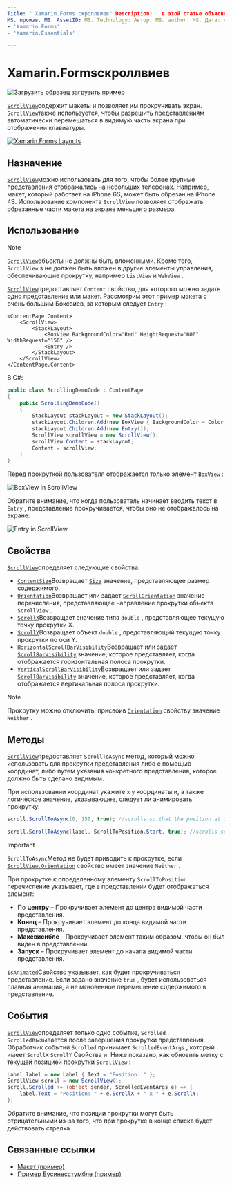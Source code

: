 ```yaml
---
Title: " Xamarin.Forms скроллвиев" Description: ' в этой статье объясняется, как использовать Xamarin.Forms класс скроллвиев для представления макетов, которые не могут поместиться на одном экране, и которые имеют место для клавиатуры.
MS. произв. MS. AssetID: MS. Technology: Автор: MS. author: MS. Дата: нет-Loc:
- 'Xamarin.Forms'
- 'Xamarin.Essentials'

---
```


# <a name="xamarinforms-scrollview"></a>Xamarin.Formsскроллвиев

[![Загрузить образец](~/media/shared/download.png) загрузить пример](https://docs.microsoft.com/samples/xamarin/xamarin-forms-samples/userinterface-layout)

[`ScrollView`](xref:Xamarin.Forms.ScrollView)содержит макеты и позволяет им прокручивать экран. `ScrollView`также используется, чтобы разрешить представлениям автоматически перемещаться в видимую часть экрана при отображении клавиатуры.

[![](scroll-view-images/layouts-sml.png "Xamarin.Forms Layouts")](scroll-view-images/layouts.png#lightbox "Xamarin.Forms Layouts")

## <a name="purpose"></a>Назначение

[`ScrollView`](xref:Xamarin.Forms.ScrollView)можно использовать для того, чтобы более крупные представления отображались на небольших телефонах. Например, макет, который работает на iPhone 6S, может быть обрезан на iPhone 4S. Использование компонента `ScrollView` позволяет отображать обрезанные части макета на экране меньшего размера.

## <a name="usage"></a>Использование

> [!NOTE]
> [`ScrollView`](xref:Xamarin.Forms.ScrollView)объекты не должны быть вложенными. Кроме того, `ScrollView` s не должен быть вложен в другие элементы управления, обеспечивающие прокрутку, например `ListView` и `WebView` .

[`ScrollView`](xref:Xamarin.Forms.ScrollView)предоставляет `Content` свойство, для которого можно задать одно представление или макет. Рассмотрим этот пример макета с очень большим Боксвиев, за которым следует `Entry` :

```xaml
<ContentPage.Content>
    <ScrollView>
        <StackLayout>
            <BoxView BackgroundColor="Red" HeightRequest="600" WidthRequest="150" />
            <Entry />
        </StackLayout>
    </ScrollView>
</ContentPage.Content>
```

В C#:

```csharp
public class ScrollingDemoCode : ContentPage
{
    public ScrollingDemoCode()
    {
        StackLayout stackLayout = new StackLayout();
        stackLayout.Children.Add(new BoxView { BackgroundColor = Color.Red, HeightRequest = 600, WidthRequest = 150 });
        stackLayout.Children.Add(new Entry());
        ScrollView scrollView = new ScrollView();
        scrollView.Content = stackLayout;
        Content = scrollView;
    }
}
```

Перед прокруткой пользователя отображается только элемент `BoxView` :

![](scroll-view-images/scroll-start.png "BoxView in ScrollView")

Обратите внимание, что когда пользователь начинает вводить текст в `Entry` , представление прокручивается, чтобы оно не отображалось на экране:

![](scroll-view-images/scroll-end.png "Entry in ScrollView")

## <a name="properties"></a>Свойства

[`ScrollView`](xref:Xamarin.Forms.ScrollView)определяет следующие свойства:

- [`ContentSize`](xref:Xamarin.Forms.ScrollView.ContentSizeProperty)Возвращает [`Size`](xref:Xamarin.Forms.Size) значение, представляющее размер содержимого.
- [`Orientation`](xref:Xamarin.Forms.ScrollView.OrientationProperty)Возвращает или задает [`ScrollOrientation`](xref:Xamarin.Forms.ScrollOrientation) значение перечисления, представляющее направление прокрутки объекта `ScrollView` .
- [`ScrollX`](xref:Xamarin.Forms.ScrollView.ScrollXProperty)Возвращает значение типа `double` , представляющее текущую точку прокрутки X.
- [`ScrollY`](xref:Xamarin.Forms.ScrollView.ScrollYProperty)Возвращает объект `double` , представляющий текущую точку прокрутки по оси Y.
- [`HorizontalScrollBarVisibility`](xref:Xamarin.Forms.ScrollView.HorizontalScrollBarVisibilityProperty)Возвращает или задает [`ScrollBarVisibility`](xref:Xamarin.Forms.ScrollBarVisibility) значение, которое представляет, когда отображается горизонтальная полоса прокрутки.
- [`VerticalScrollBarVisibility`](xref:Xamarin.Forms.ScrollView.VerticalScrollBarVisibilityProperty)Возвращает или задает [`ScrollBarVisibility`](xref:Xamarin.Forms.ScrollBarVisibility) значение, которое представляет, когда отображается вертикальная полоса прокрутки.

> [!NOTE]
> Прокрутку можно отключить, присвоив [`Orientation`](xref:Xamarin.Forms.ScrollView.OrientationProperty) свойству значение `Neither` .

## <a name="methods"></a>Методы

[`ScrollView`](xref:Xamarin.Forms.ScrollView)предоставляет `ScrollToAsync` метод, который можно использовать для прокрутки представления либо с помощью координат, либо путем указания конкретного представления, которое должно быть сделано видимым.

При использовании координат укажите `x` `y` координаты и, а также логическое значение, указывающее, следует ли анимировать прокрутку:

```csharp
scroll.ScrollToAsync(0, 150, true); //scrolls so that the position at 150px from the top is visible

scroll.ScrollToAsync(label, ScrollToPosition.Start, true); //scrolls so that the label is at the start of the list
```

> [!IMPORTANT]
> `ScrollToAsync`Метод не будет приводить к прокрутке, если [`ScrollView.Orientation`](xref:Xamarin.Forms.ScrollView.OrientationProperty) свойство имеет значение `Neither` .

При прокрутке к определенному элементу `ScrollToPosition` перечисление указывает, где в представлении будет отображаться элемент:

- По **центру** &ndash; Прокручивает элемент до центра видимой части представления.
- **Конец** &ndash; Прокручивает элемент до конца видимой части представления.
- **Макевисибле** &ndash; Прокручивает элемент таким образом, чтобы он был виден в представлении.
- **Запуск** &ndash; Прокручивает элемент до начала видимой части представления.

`IsAnimated`Свойство указывает, как будет прокручиваться представление. Если задано значение `true` , будет использоваться плавная анимация, а не мгновенное перемещение содержимого в представление.

## <a name="events"></a>События

[`ScrollView`](xref:Xamarin.Forms.ScrollView)определяет только одно событие, `Scrolled` . `Scrolled`вызывается после завершения прокрутки представления. Обработчик событий `Scrolled` принимает `ScrolledEventArgs` , который имеет `ScrollX` `ScrollY` Свойства и. Ниже показано, как обновить метку с текущей позицией прокрутки `ScrollView` :

```csharp
Label label = new Label { Text = "Position: " };
ScrollView scroll = new ScrollView();
scroll.Scrolled += (object sender, ScrolledEventArgs e) => {
    label.Text = "Position: " + e.ScrollX + " x " + e.ScrollY;
};
```

Обратите внимание, что позиции прокрутки могут быть отрицательными из-за того, что при прокрутке в конце списка будет действовать стрелка.

## <a name="related-links"></a>Связанные ссылки

- [Макет (пример)](https://docs.microsoft.com/samples/xamarin/xamarin-forms-samples/userinterface-layout)
- [Пример Бусинесстумбле (пример)](https://docs.microsoft.com/samples/xamarin/xamarin-forms-samples/userinterface-businesstumble)
